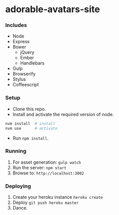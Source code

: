 # adorable-avatars-site

### Includes
* Node
* Express
* Bower
  * jQuery
  * Ember
  * Handlebars
* Gulp
* Browserify
* Stylus
* Coffeescript

### Setup

* Clone this repo.
* Install and activate the required version of node.

```bash
nvm install  # install
nvm use      # activate
```

* Run `npm install`.

### Running

1. For asset generation: `gulp watch`
2. Run the server: `npm start`
3. Browse to: `http://localhost:3002`


### Deploying

1. Create your heroku instance `heroku create`
2. Deploy `git push heroku master`
3. Dance.
